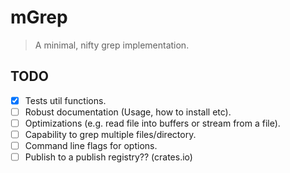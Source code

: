 # mGrep #
> A minimal, nifty grep implementation.

## TODO

- [x] Tests util functions.
- [ ] Robust documentation (Usage, how to install etc).
- [ ] Optimizations (e.g. read file into buffers or stream from a file).
- [ ] Capability to grep multiple files/directory.
- [ ] Command line flags for options.
- [ ] Publish to a publish registry?? (crates.io)

